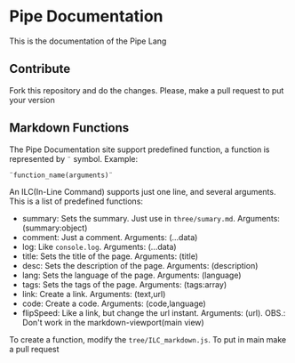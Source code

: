 # Pipe Documentation

This is the documentation of the Pipe Lang

## Contribute
Fork this repository and do the changes. Please, make a pull request to put your version

## Markdown Functions
The Pipe Documentation site support predefined function, a function is represented by `¨` symbol. Example:
```markdown
¨function_name(arguments)¨
```
An ILC(In-Line Command) supports just one line, and several arguments.
This is a list of predefined functions:
- summary: Sets the summary. Just use in `three/sumary.md`. Arguments: (summary:object)
- comment: Just a comment. Arguments: (...data)
- log: Like `console.log`. Arguments: (...data)
- title: Sets the title of the page. Arguments: (title)
- desc: Sets the description of the page. Arguments: (description)
- lang: Sets the language of the page. Arguments: (language)
- tags: Sets the tags of the page. Arguments: (tags:array)
- link: Create a link. Arguments: (text,url)
- code: Create a code. Arguments: (code,language)
- flipSpeed: Like a link, but change the url instant. Arguments: (url). OBS.: Don't work in the markdown-viewport(main view)

To create a function, modify the `tree/ILC_markdown.js`. To put in main make a pull request
